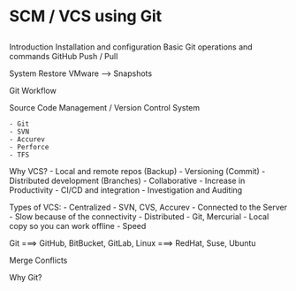 ## ########################
# SCM / VCS using Git
## ########################


Introduction
Installation and configuration
Basic Git operations and commands
GitHub
Push / Pull

System Restore
VMware --> Snapshots

Git Workflow

Source Code Management / Version Control System

    - Git
    - SVN
    - Accurev
    - Perforce
    - TFS

Why VCS?
    - Local and remote repos (Backup)
    - Versioning (Commit)
    - Distributed development (Branches)
    - Collaborative
    - Increase in Productivity
    - CI/CD and integration
    - Investigation and Auditing

Types of VCS:
    - Centralized - SVN, CVS, Accurev
        - Connected to the Server
        - Slow because of the connectivity
    - Distributed - Git, Mercurial
        - Local copy so you can work offline
        - Speed
        



Git     ===> GitHub, BitBucket, GitLab,
Linux   ===>  RedHat, Suse, Ubuntu


Merge Conflicts





Why Git?














